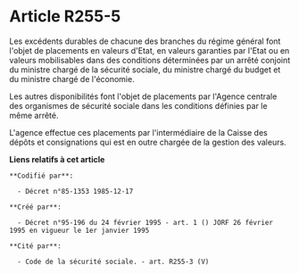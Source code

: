 # Article R255-5

Les excédents durables de chacune des branches du régime général font l'objet de placements en valeurs d'Etat, en valeurs
garanties par l'Etat ou en valeurs mobilisables dans des conditions déterminées par un arrêté conjoint du ministre chargé de
la sécurité sociale, du ministre chargé du budget et du ministre chargé de l'économie.

Les autres disponibilités font l'objet de placements par l'Agence centrale des organismes de sécurité sociale dans les
conditions définies par le même arrêté.

L'agence effectue ces placements par l'intermédiaire de la Caisse des dépôts et consignations qui est en outre chargée de la
gestion des valeurs.

**Liens relatifs à cet article**

	**Codifié par**:

	  - Décret n°85-1353 1985-12-17

	**Créé par**:

	  - Décret n°95-196 du 24 février 1995 - art. 1 () JORF 26 février 1995 en vigueur le 1er janvier 1995

	**Cité par**:

	  - Code de la sécurité sociale. - art. R255-3 (V)
